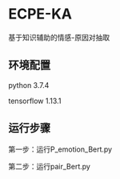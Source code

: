 # ECPE-KA
基于知识辅助的情感-原因对抽取

## 环境配置
python 3.7.4

tensorflow 1.13.1

## 运行步骤
第一步：运行P_emotion_Bert.py

第二步：运行pair_Bert.py
